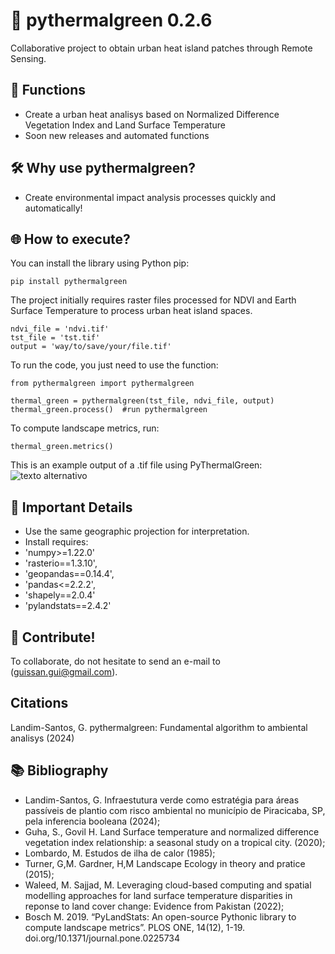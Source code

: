 # 🚀 pythermalgreen 0.2.6
Collaborative project to obtain urban heat island patches through Remote Sensing.

## 🎯 Functions
* Create a urban heat analisys based on Normalized Difference Vegetation Index and Land Surface Temperature
* Soon new releases and automated functions

## 🛠️ Why use pythermalgreen?

* Create environmental impact analysis processes quickly and automatically!
  
## 🌐 How to execute?

You can install the library using Python pip:

```
pip install pythermalgreen
```

The project initially requires raster files processed for NDVI and Earth Surface Temperature to process urban heat island spaces.
```
ndvi_file = 'ndvi.tif'
tst_file = 'tst.tif'
output = 'way/to/save/your/file.tif'
```
To run the code, you just need to use the function:
```
from pythermalgreen import pythermalgreen

thermal_green = pythermalgreen(tst_file, ndvi_file, output)
thermal_green.process()  #run pythermalgreen
```

To compute landscape metrics, run:
```
thermal_green.metrics() 
```


This is an example output of a .tif file using PyThermalGreen:
![texto alternativo](https://github.com/guilherber/PyThermalGreen/raw/main/docs/ilha.jpg)

## 🔗 Important Details

* Use the same geographic projection for interpretation.
* Install requires: 
* 'numpy>=1.22.0'
* 'rasterio==1.3.10',
* 'geopandas==0.14.4',
* 'pandas<=2.2.2',
* 'shapely==2.0.4'
* 'pylandstats==2.4.2'

## 🙌 Contribute!

To collaborate, do not hesitate to send an e-mail to (guissan.gui@gmail.com).

## Citations

Landim-Santos, G. pythermalgreen: Fundamental algorithm to ambiental analisys (2024)


## 📚 Bibliography
* Landim-Santos, G. Infraestutura verde como estratégia para áreas passíveis de plantio com risco ambiental no município de Piracicaba, SP, pela inferencia booleana (2024);
* Guha, S., Govil H. Land Surface temperature and normalized difference vegetation index relationship: a seasonal study on a tropical city. (2020);
* Lombardo, M. Estudos de ilha de calor (1985);
* Turner, G,M. Gardner, H,M Landscape Ecology in theory and pratice (2015);
* Waleed, M. Sajjad, M. Leveraging cloud-based computing and spatial modelling approaches for land surface temperature disparities in reponse to land cover change: Evidence from Pakistan (2022);
* Bosch M. 2019. “PyLandStats: An open-source Pythonic library to compute landscape metrics”. PLOS ONE, 14(12), 1-19. doi.org/10.1371/journal.pone.0225734


